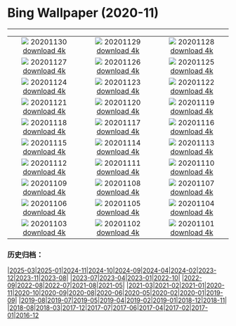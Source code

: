 # Bing Wallpaper (2020-11)
**************
| | | |
| :----: | :----: | :----: |
| ![](https://www.bing.com/th?id=OHR.HocesDuraton_ZH-CN2152159552_1920x1080.jpg) 20201130 [download 4k](https://www.bing.com/th?id=OHR.HocesDuraton_ZH-CN2152159552_UHD.jpg) | ![](https://www.bing.com/th?id=OHR.EDCScotland_ZH-CN2038527689_1920x1080.jpg) 20201129 [download 4k](https://www.bing.com/th?id=OHR.EDCScotland_ZH-CN2038527689_UHD.jpg) | ![](https://www.bing.com/th?id=OHR.MountTaranaki_ZH-CN1962085466_1920x1080.jpg) 20201128 [download 4k](https://www.bing.com/th?id=OHR.MountTaranaki_ZH-CN1962085466_UHD.jpg) |
| ![](https://www.bing.com/th?id=OHR.ValCervara_ZH-CN1889046979_1920x1080.jpg) 20201127 [download 4k](https://www.bing.com/th?id=OHR.ValCervara_ZH-CN1889046979_UHD.jpg) | ![](https://www.bing.com/th?id=OHR.NaturesWindowLookout_ZH-CN1799883608_1920x1080.jpg) 20201126 [download 4k](https://www.bing.com/th?id=OHR.NaturesWindowLookout_ZH-CN1799883608_UHD.jpg) | ![](https://www.bing.com/th?id=OHR.ChipmunkJP_ZH-CN1697070440_1920x1080.jpg) 20201125 [download 4k](https://www.bing.com/th?id=OHR.ChipmunkJP_ZH-CN1697070440_UHD.jpg) |
| ![](https://www.bing.com/th?id=OHR.CPMall_ZH-CN1202155438_1920x1080.jpg) 20201124 [download 4k](https://www.bing.com/th?id=OHR.CPMall_ZH-CN1202155438_UHD.jpg) | ![](https://www.bing.com/th?id=OHR.AsilomarSB_ZH-CN1074865975_1920x1080.jpg) 20201123 [download 4k](https://www.bing.com/th?id=OHR.AsilomarSB_ZH-CN1074865975_UHD.jpg) | ![](https://www.bing.com/th?id=OHR.BernCH_ZH-CN0890742909_1920x1080.jpg) 20201122 [download 4k](https://www.bing.com/th?id=OHR.BernCH_ZH-CN0890742909_UHD.jpg) |
| ![](https://www.bing.com/th?id=OHR.Dromling_ZH-CN0730577626_1920x1080.jpg) 20201121 [download 4k](https://www.bing.com/th?id=OHR.Dromling_ZH-CN0730577626_UHD.jpg) | ![](https://www.bing.com/th?id=OHR.NCHighCountry_ZH-CN0617631531_1920x1080.jpg) 20201120 [download 4k](https://www.bing.com/th?id=OHR.NCHighCountry_ZH-CN0617631531_UHD.jpg) | ![](https://www.bing.com/th?id=OHR.MontBlancPeak_ZH-CN0459151326_1920x1080.jpg) 20201119 [download 4k](https://www.bing.com/th?id=OHR.MontBlancPeak_ZH-CN0459151326_UHD.jpg) |
| ![](https://www.bing.com/th?id=OHR.ToucanCostaRica_ZH-CN0876149105_1920x1080.jpg) 20201118 [download 4k](https://www.bing.com/th?id=OHR.ToucanCostaRica_ZH-CN0876149105_UHD.jpg) | ![](https://www.bing.com/th?id=OHR.InukshukLights_ZH-CN0756858983_1920x1080.jpg) 20201117 [download 4k](https://www.bing.com/th?id=OHR.InukshukLights_ZH-CN0756858983_UHD.jpg) | ![](https://www.bing.com/th?id=OHR.MischwaldFuessen_ZH-CN0005213724_1920x1080.jpg) 20201116 [download 4k](https://www.bing.com/th?id=OHR.MischwaldFuessen_ZH-CN0005213724_UHD.jpg) |
| ![](https://www.bing.com/th?id=OHR.HokkaidoShida_ZH-CN0103354943_1920x1080.jpg) 20201115 [download 4k](https://www.bing.com/th?id=OHR.HokkaidoShida_ZH-CN0103354943_UHD.jpg) | ![](https://www.bing.com/th?id=OHR.LupineNZ_ZH-CN0613960648_1920x1080.jpg) 20201114 [download 4k](https://www.bing.com/th?id=OHR.LupineNZ_ZH-CN0613960648_UHD.jpg) | ![](https://www.bing.com/th?id=OHR.DiwaliRangoli_ZH-CN0293298599_1920x1080.jpg) 20201113 [download 4k](https://www.bing.com/th?id=OHR.DiwaliRangoli_ZH-CN0293298599_UHD.jpg) |
| ![](https://www.bing.com/th?id=OHR.RavensSnow_ZH-CN0153928643_1920x1080.jpg) 20201112 [download 4k](https://www.bing.com/th?id=OHR.RavensSnow_ZH-CN0153928643_UHD.jpg) | ![](https://www.bing.com/th?id=OHR.ConneryPond_ZH-CN9900515488_1920x1080.jpg) 20201111 [download 4k](https://www.bing.com/th?id=OHR.ConneryPond_ZH-CN9900515488_UHD.jpg) | ![](https://www.bing.com/th?id=OHR.EsskastanieD_ZH-CN9736686128_1920x1080.jpg) 20201110 [download 4k](https://www.bing.com/th?id=OHR.EsskastanieD_ZH-CN9736686128_UHD.jpg) |
| ![](https://www.bing.com/th?id=OHR.LakotaBadlands_ZH-CN0151830089_1920x1080.jpg) 20201109 [download 4k](https://www.bing.com/th?id=OHR.LakotaBadlands_ZH-CN0151830089_UHD.jpg) | ![](https://www.bing.com/th?id=OHR.PiedmontRegion_ZH-CN9956166156_1920x1080.jpg) 20201108 [download 4k](https://www.bing.com/th?id=OHR.PiedmontRegion_ZH-CN9956166156_UHD.jpg) | ![](https://www.bing.com/th?id=OHR.DerwentIsle_ZH-CN9777894186_1920x1080.jpg) 20201107 [download 4k](https://www.bing.com/th?id=OHR.DerwentIsle_ZH-CN9777894186_UHD.jpg) |
| ![](https://www.bing.com/th?id=OHR.BigBison_ZH-CN9480861825_1920x1080.jpg) 20201106 [download 4k](https://www.bing.com/th?id=OHR.BigBison_ZH-CN9480861825_UHD.jpg) | ![](https://www.bing.com/th?id=OHR.TwoWest_ZH-CN9396182448_1920x1080.jpg) 20201105 [download 4k](https://www.bing.com/th?id=OHR.TwoWest_ZH-CN9396182448_UHD.jpg) | ![](https://www.bing.com/th?id=OHR.Albarracin_ZH-CN0019262872_1920x1080.jpg) 20201104 [download 4k](https://www.bing.com/th?id=OHR.Albarracin_ZH-CN0019262872_UHD.jpg) |
| ![](https://www.bing.com/th?id=OHR.KobukRiver_ZH-CN9932342738_1920x1080.jpg) 20201103 [download 4k](https://www.bing.com/th?id=OHR.KobukRiver_ZH-CN9932342738_UHD.jpg) | ![](https://www.bing.com/th?id=OHR.LochLeum_ZH-CN9620588759_1920x1080.jpg) 20201102 [download 4k](https://www.bing.com/th?id=OHR.LochLeum_ZH-CN9620588759_UHD.jpg) | ![](https://www.bing.com/th?id=OHR.TorngatsMt_ZH-CN9391633217_1920x1080.jpg) 20201101 [download 4k](https://www.bing.com/th?id=OHR.TorngatsMt_ZH-CN9391633217_UHD.jpg) |

### 历史归档：

|[2025-03](bing/2025-03/2025-03.md)|[2025-01](bing/2025-01/2025-01.md)|[2024-11](bing/2024-11/2024-11.md)|[2024-10](bing/2024-10/2024-10.md)|[2024-09](bing/2024-09/2024-09.md)|[2024-04](bing/2024-04/2024-04.md)|[2024-02](bing/2024-02/2024-02.md)|[2023-12](bing/2023-12/2023-12.md)|[2023-11](bing/2023-11/2023-11.md)|[2023-08](bing/2023-08/2023-08.md)|
|[2023-07](bing/2023-07/2023-07.md)|[2023-04](bing/2023-04/2023-04.md)|[2023-01](bing/2023-01/2023-01.md)|[2022-10](bing/2022-10/2022-10.md)|
|[2022-09](bing/2022-09/2022-09.md)|[2022-08](bing/2022-08/2022-08.md)|[2022-07](bing/2022-07/2022-07.md)|[2021-08](bing/2021-08/2021-08.md)|[2021-05](bing/2021-05/2021-05.md)|
|[2021-03](bing/2021-03/2021-03.md)|[2021-02](bing/2021-02/2021-02.md)|[2021-01](bing/2021-01/2021-01.md)|[2020-11](bing/2020-11/2020-11.md)|[2020-10](bing/2020-10/2020-10.md)|[2020-09](bing/2020-09/2020-09.md)|[2020-08](bing/2020-08/2020-08.md)|[2020-06](bing/2020-06/2020-06.md)|[2020-05](bing/2020-05/2020-05.md)|[2020-02](bing/2020-02/2020-02.md)|[2020-01](bing/2020-01/2020-01.md)|[2019-09](bing/2019-09/2019-09.md)|
|[2019-08](bing/2019-08/2019-08.md)|[2019-07](bing/2019-07/2019-07.md)|[2019-05](bing/2019-05/2019-05.md)|[2019-04](bing/2019-04/2019-04.md)|[2019-02](bing/2019-02/2019-02.md)|[2019-01](bing/2019-01/2019-01.md)|[2018-12](bing/2018-12/2018-12.md)|[2018-11](bing/2018-11/2018-11.md)|
|[2018-08](bing/2018-08/2018-08.md)|[2018-03](bing/2018-03/2018-03.md)|[2017-12](bing/2017-12/2017-12.md)|[2017-07](bing/2017-07/2017-07.md)|[2017-06](bing/2017-06/2017-06.md)|[2017-04](bing/2017-04/2017-04.md)|[2017-02](bing/2017-02/2017-02.md)|[2017-01](bing/2017-01/2017-01.md)|[2016-12](bing/2016-12/2016-12.md)